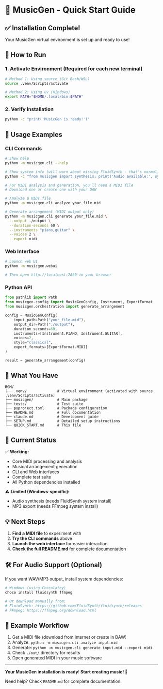 # 🎵 MusicGen - Quick Start Guide

## ✅ Installation Complete!

Your MusicGen virtual environment is set up and ready to use!

## 🚀 How to Run

### 1. Activate Environment (Required for each new terminal)

```bash
# Method 1: Using source (Git Bash/WSL)
source .venv/Scripts/activate

# Method 2: Using uv (Windows)
export PATH="$HOME/.local/bin:$PATH"
```

### 2. Verify Installation

```bash
python -c "print('MusicGen is ready!')"
```

## 🎼 Usage Examples

### CLI Commands

```bash
# Show help
python -m musicgen.cli --help

# Show system info (will warn about missing FluidSynth - that's normal)
python -c "from musicgen import synthesis; print('Audio available:', synthesis.check_fluidsynth_available())"

# For MIDI analysis and generation, you'll need a MIDI file
# Download one or create one with your DAW

# Analyze a MIDI file
python -m musicgen.cli analyze your_file.mid

# Generate arrangement (MIDI output only)
python -m musicgen.cli generate your_file.mid \
  --output ./output \
  --duration-seconds 60 \
  --instruments "piano,guitar" \
  --voices 2 \
  --export midi
```

### Web Interface

```bash
# Launch web UI
python -m musicgen.webui

# Then open http://localhost:7860 in your browser
```

### Python API

```python
from pathlib import Path
from musicgen.config import MusicGenConfig, Instrument, ExportFormat
from musicgen.orchestration import generate_arrangement

config = MusicGenConfig(
    input_path=Path("your_file.mid"),
    output_dir=Path("./output"),
    duration_seconds=60,
    instruments=[Instrument.PIANO, Instrument.GUITAR],
    voices=2,
    style="classical",
    export_formats=[ExportFormat.MIDI]
)

result = generate_arrangement(config)
```

## 📁 What You Have

```
BGM/
├── .venv/              # Virtual environment (activated with source .venv/Scripts/activate)
├── musicgen/           # Main package
├── tests/              # Test suite
├── pyproject.toml      # Package configuration
├── README.md           # Full documentation
├── claude.md           # Development guide
├── SETUP.md            # Detailed setup instructions
└── QUICK_START.md      # This file
```

## 🔧 Current Status

✅ **Working:**
- Core MIDI processing and analysis
- Musical arrangement generation
- CLI and Web interfaces
- Complete test suite
- All Python dependencies installed

⚠️ **Limited (Windows-specific):**
- Audio synthesis (needs FluidSynth system install)
- MP3 export (needs FFmpeg system install)

## 💡 Next Steps

1. **Find a MIDI file** to experiment with
2. **Try the CLI commands** above
3. **Launch the web interface** for easier interaction
4. **Check the full README.md** for complete documentation

## 🛠️ For Audio Support (Optional)

If you want WAV/MP3 output, install system dependencies:

```bash
# Windows (using Chocolatey)
choco install fluidsynth ffmpeg

# Or download manually from:
# FluidSynth: https://github.com/FluidSynth/fluidsynth/releases
# FFmpeg: https://ffmpeg.org/download.html
```

## 🎵 Example Workflow

1. Get a MIDI file (download from internet or create in DAW)
2. Analyze: `python -m musicgen.cli analyze input.mid`
3. Generate: `python -m musicgen.cli generate input.mid --export midi`
4. Check `./out/` directory for results
5. Open generated MIDI in your music software

---

**Your MusicGen installation is ready! Start creating music! 🎼**

Need help? Check `README.md` for complete documentation.